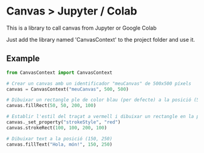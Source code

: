 # Canvas > Jupyter / Colab

This is a library to call canvas from Jupyter or Google Colab

Just add the library named 'CanvasContext' to the project folder and use it.

## Example

```python
from CanvasContext import CanvasContext

# Crear un canvas amb un identificador "meuCanvas" de 500x500 píxels
canvas = CanvasContext("meuCanvas", 500, 500)

# Dibuixar un rectangle ple de color blau (per defecte) a la posició (50, 50) amb dimensions 200x100
canvas.fillRect(50, 50, 200, 100)

# Establir l'estil del traçat a vermell i dibuixar un rectangle en la posició (100, 100) amb dimensions 200x100
canvas._set_property("strokeStyle", "red")
canvas.strokeRect(100, 100, 200, 100)

# Dibuixar text a la posició (150, 250)
canvas.fillText("Hola, món!", 150, 250)
```